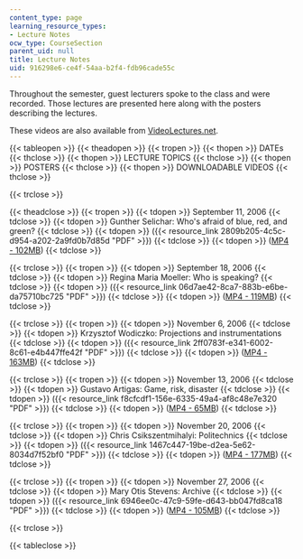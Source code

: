 ```yaml
---
content_type: page
learning_resource_types:
- Lecture Notes
ocw_type: CourseSection
parent_uid: null
title: Lecture Notes
uid: 916298e6-ce4f-54aa-b2f4-fdb96cade55c
---
```


Throughout the semester, guest lecturers spoke to the class and were recorded. Those lectures are presented here along with the posters describing the lectures.

These videos are also available from [VideoLectures.net](http://videolectures.net/mit4303f06_production_space/).

{{< tableopen >}}
{{< theadopen >}}
{{< tropen >}}
{{< thopen >}}
DATEs
{{< thclose >}}
{{< thopen >}}
LECTURE TOPICS
{{< thclose >}}
{{< thopen >}}
POSTERS
{{< thclose >}}
{{< thopen >}}
DOWNLOADABLE VIDEOS
{{< thclose >}}

{{< trclose >}}

{{< theadclose >}}
{{< tropen >}}
{{< tdopen >}}
September 11, 2006
{{< tdclose >}}
{{< tdopen >}}
Gunther Selichar: Who's afraid of blue, red, and green?
{{< tdclose >}}
{{< tdopen >}}
({{< resource_link 2809b205-4c5c-d954-a202-2a9fd0b7d85d "PDF" >}})
{{< tdclose >}}
{{< tdopen >}}
([MP4 - 102MB](http://www.archive.org/download/MIT4.303F06/ocw-4.303-11sep2006-selichar.mp4))
{{< tdclose >}}

{{< trclose >}}
{{< tropen >}}
{{< tdopen >}}
September 18, 2006
{{< tdclose >}}
{{< tdopen >}}
Regina Maria Moeller: Who is speaking?
{{< tdclose >}}
{{< tdopen >}}
({{< resource_link 06d7ae42-8ca7-883b-e6be-da75710bc725 "PDF" >}})
{{< tdclose >}}
{{< tdopen >}}
([MP4 - 119MB](http://www.archive.org/download/MIT4.303F06/ocw-4.303-18sep2006-moehler.mp4))
{{< tdclose >}}

{{< trclose >}}
{{< tropen >}}
{{< tdopen >}}
November 6, 2006
{{< tdclose >}}
{{< tdopen >}}
Krzysztof Wodiczko: Projections and instrumentations
{{< tdclose >}}
{{< tdopen >}}
({{< resource_link 2ff0783f-e341-6002-8c61-e4b447ffe42f "PDF" >}})
{{< tdclose >}}
{{< tdopen >}}
([MP4 - 163MB](http://www.archive.org/download/MIT4.303F06/ocw-4.303-06nov2006-wodiczko.mp4))
{{< tdclose >}}

{{< trclose >}}
{{< tropen >}}
{{< tdopen >}}
November 13, 2006
{{< tdclose >}}
{{< tdopen >}}
Gustavo Artigas: Game, risk, disaster
{{< tdclose >}}
{{< tdopen >}}
({{< resource_link f8cfcdf1-156e-6335-49a4-af8c48e7e320 "PDF" >}})
{{< tdclose >}}
{{< tdopen >}}
([MP4 - 65MB](http://www.archive.org/download/MIT4.303F06/ocw-4.303-13nov2006-gustavo.mp4))
{{< tdclose >}}

{{< trclose >}}
{{< tropen >}}
{{< tdopen >}}
November 20, 2006
{{< tdclose >}}
{{< tdopen >}}
Chris Csikszentmihalyi: Politechnics
{{< tdclose >}}
{{< tdopen >}}
({{< resource_link 1467c447-19be-d2ea-5e62-8034d7f52bf0 "PDF" >}})
{{< tdclose >}}
{{< tdopen >}}
([MP4 - 177MB](http://www.archive.org/download/MIT4.303F06/ocw-4.303-20nov2006.mp4))
{{< tdclose >}}

{{< trclose >}}
{{< tropen >}}
{{< tdopen >}}
November 27, 2006
{{< tdclose >}}
{{< tdopen >}}
Mary Otis Stevens: Archive
{{< tdclose >}}
{{< tdopen >}}
({{< resource_link 6946ee0c-47c9-59fe-d643-bb047fd8ca18 "PDF" >}})
{{< tdclose >}}
{{< tdopen >}}
([MP4 - 105MB](http://www.archive.org/download/MIT4.303F06/ocw-4.303-27nov2006-stevens.mp4))
{{< tdclose >}}

{{< trclose >}}

{{< tableclose >}}